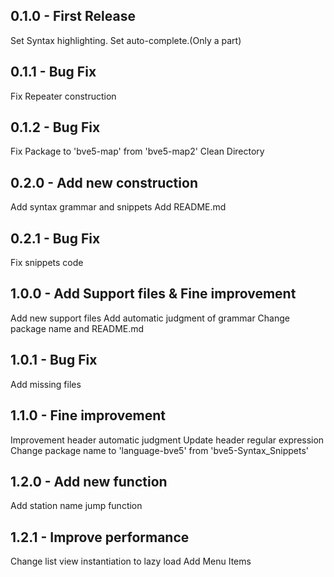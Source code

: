 ## 0.1.0 - First Release
  Set Syntax highlighting.
  Set auto-complete.(Only a part)
## 0.1.1 - Bug Fix
  Fix Repeater construction
## 0.1.2 - Bug Fix
  Fix Package to 'bve5-map' from 'bve5-map2'
  Clean Directory
## 0.2.0 - Add new construction
  Add syntax grammar and snippets
  Add README.md
## 0.2.1 - Bug Fix
  Fix snippets code
## 1.0.0 - Add Support files & Fine improvement
  Add new support files
  Add automatic judgment of grammar
  Change package name and README.md
## 1.0.1 - Bug Fix
  Add missing files
## 1.1.0 - Fine improvement
  Improvement header automatic judgment
  Update header regular expression
  Change package name to 'language-bve5' from 'bve5-Syntax_Snippets'
## 1.2.0 - Add new function
  Add station name jump function
## 1.2.1 - Improve performance
  Change list view instantiation to lazy load
  Add Menu Items
